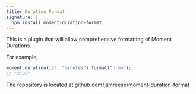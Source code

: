 ```yaml
---
title: Duration Format
signature: |
  npm install moment-duration-format
---
```



This is a plugin that will allow comprehensive formatting of Moment Durations.

For example,

```javascript
moment.duration(123, "minutes").format("h:mm");
// "2:03"
```

The repository is located at [github.com/jsmreese/moment-duration-format](https://github.com/jsmreese/moment-duration-format)

